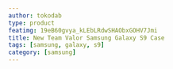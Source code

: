 ```yaml
---
author: tokodab
type: product
featimg: 19eB60gvya_kLEbLRdwSHAObxGOHV7Jmi
title: New Team Valor Samsung Galaxy S9 Case
tags: [samsung, galaxy, s9]
category: [samsung]
---
```

